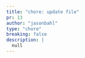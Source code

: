 ```yaml
---
title: "chore: update file"
pr: 13
author: "jasonbahl"
type: "chore"
breaking: false
description: |
  null
---
```

